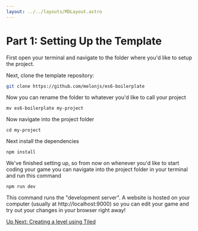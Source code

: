 ```yaml
---
layout: ../../layouts/MDLayout.astro
---
```

# Part 1: Setting Up the Template
First open your terminal and navigate to the folder where you'd like to setup the project.

Next, clone the template repository:
```bash
git clone https://github.com/melonjs/es6-boilerplate
```

Now you can rename the folder to whatever you'd like to call your project
```
mv es6-boilerplate my-project
```

Now navigate into the project folder
```
cd my-project
```

Next install the dependencies
```
npm install
```

We've finished setting up, so from now on whenever you'd like to start coding your game you can navigate into the project folder in your terminal and run this command
```
npm run dev
```

This command runs the "development server". A website is hosted on your computer (usually at http://localhost:9000) so you can edit your game and try out your changes in your browser right away!

<a href="/tutorial/part-2-creating-a-level" class="next">Up Next: Creating a level using Tiled</a>